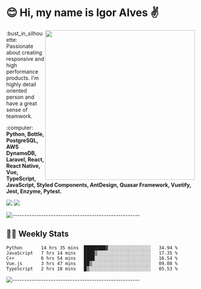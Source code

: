# :blush: Hi, my name is Igor Alves :v:

<img src="https://github-readme-stats.vercel.app/api?username=iguit0&show_icons=true&count_private=true&theme=dark" min-width="400px" max-width="400px" width="400px" align="right" />

<p align="left"> 
  :bust_in_silhouette: Passionate about creating responsive and high performance products.
  I'm highly detail oriented person and have a great sense of teamwork.
</p>

<p align="left">
  :computer: <strong>Python, Bottle, PostgreSQL, AWS DynamoDB, Laravel, React, React Native, Vue, TypeScript, JavaScript, Styled Components, AntDesign, Quasar Framework, Vuetify, Jest, Enzyme, Pytest.</strong>
</p>

<p align="left">
  <a href="https://www.linkedin.com/in/igor-lucio-alves" target="_blank" rel="noopener noreferrer" alt="Linkedin">
  <img src="https://img.shields.io/badge/LinkedIn-0077B5?style=for-the-badge&logo=linkedin&logoColor=white" /></a>

  <a href="https://t.me/iguit0" target="_blank" rel="noopener noreferrer" alt="Telegram">
  <img src="https://img.shields.io/badge/Telegram-2CA5E0?style=for-the-badge&logo=telegram&logoColor=white" /></a>
</p>

![-----------------------------------------------------](https://raw.githubusercontent.com/andreasbm/readme/master/assets/lines/aqua.png)

## :man_technologist: Weekly Stats
<!--START_SECTION:waka-->
```text
Python       14 hrs 35 mins  ████████▓░░░░░░░░░░░░░░░░   34.94 % 
JavaScript   7 hrs 14 mins   ████▒░░░░░░░░░░░░░░░░░░░░   17.35 % 
C++          6 hrs 54 mins   ████░░░░░░░░░░░░░░░░░░░░░   16.54 % 
Vue.js       3 hrs 47 mins   ██▒░░░░░░░░░░░░░░░░░░░░░░   09.08 % 
TypeScript   2 hrs 18 mins   █▒░░░░░░░░░░░░░░░░░░░░░░░   05.53 % 
```
<!--END_SECTION:waka-->
![-----------------------------------------------------](https://raw.githubusercontent.com/andreasbm/readme/master/assets/lines/aqua.png)

